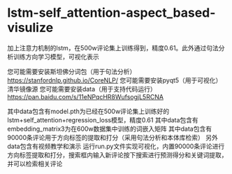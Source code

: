 # lstm-self_attention-aspect_based-visulize
加上注意力机制的lstm，在500w评论集上训练得到，精度0.61。此外通过句法分析训练方向学习模型，可视化表示

您可能需要安装斯坦佛分词包（用于句法分析）
	https://stanfordnlp.github.io/CoreNLP/
您可能需要安装pyqt5（用于可视化）
	清华镜像源
您可能需要安装data（用于支持代码运行）
	https://pan.baidu.com/s/11eNPqcHR8WufsogjL5RCNA

其中data包含有model.pth为已经在500w评论集上训练好的lstm+self_attention+regression_loss模型，精度0.61
其中data包含有embedding_matrix3为在600w数据集中训练的词嵌入矩阵
其中data包含有90000条评论用于方向标签的提取和打分（采用句法分析和本体库检索）
另外data包含有视频教学和演示
运行run.py文件实现可视化，内置90000条评论进行方向标签提取和打分，搜索框内输入新评论按下搜索进行预测得分和关键词提取，并可以检索相关评论
